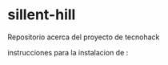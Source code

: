 # sillent-hill
Repositorio acerca del proyecto de tecnohack

instrucciones para la instalacion de :

